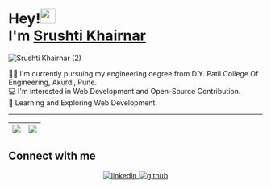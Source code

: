 # Hey!<img src="https://raw.githubusercontent.com/MartinHeinz/MartinHeinz/master/wave.gif" width="30px"> <br/> I'm [Srushti Khairnar](https://github.com/srush6121)

![Srushti Khairnar (2)](https://user-images.githubusercontent.com/71918721/151768163-ea046e7d-ca1d-4bc2-a7ed-d97b2662b489.gif)


👩‍🎓 I'm currently pursuing my engineering degree from D.Y. Patil College Of Engineering, Akurdi, Pune. <br />
💻 I'm interested in Web Development and Open-Source Contribution. <br />
🚀 Learning and Exploring Web Development.

---


|<img src="https://github-readme-stats.vercel.app/api?username=srush6121&show_icons=true&theme=tokyonight"/>|<img src="https://github-readme-streak-stats.herokuapp.com/?user=srush6121&theme=tokyonight"/>|
|---|---|

 ## Connect with me  
<div align="center">
 <a href="https://www.linkedin.com/in/srushti-khairnar-100a27209/" target="_blank">
<img src=https://img.shields.io/badge/linkedin-%231E77B5.svg?&style=for-the-badge&logo=linkedin&logoColor=white alt=linkedin style="margin-bottom: 5px;" />
</a>
<a href="https://github.com/srush6121" target="_blank">
<img src=https://img.shields.io/badge/github-%2324292e.svg?&style=for-the-badge&logo=github&logoColor=white alt=github style="margin-bottom: 5px;" />
</a>


 
